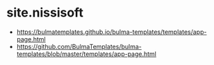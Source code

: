 # site.nissisoft

* https://bulmatemplates.github.io/bulma-templates/templates/app-page.html
* https://github.com/BulmaTemplates/bulma-templates/blob/master/templates/app-page.html
